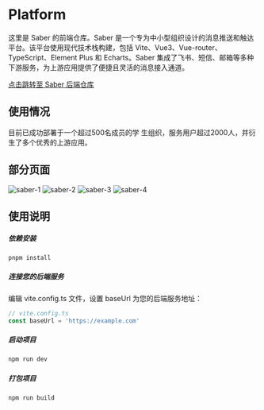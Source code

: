 # Platform
这里是 Saber 的前端仓库。Saber 是一个专为中小型组织设计的消息推送和触达平台。该平台使用现代技术栈构建，包括 Vite、Vue3、Vue-router、TypeScript、Element Plus 和 Echarts。Saber 集成了飞书、短信、邮箱等多种下游服务，为上游应用提供了便捷且灵活的消息接入通道。



[点击跳转至 Saber 后端仓库](https://github.com/steadon/saber)
## 使用情况
目前已成功部署于一个超过500名成员的学 生组织，服务用户超过2000人，并衍生了多个优秀的上游应用。

## 部分页面
![saber-1](https://github.com/user-attachments/assets/51fec905-92e7-4154-add6-f9bfe5d01849)
![saber-2](https://github.com/user-attachments/assets/136985dd-a66c-42e1-a40c-570384aef608)
![saber-3](https://github.com/user-attachments/assets/392f068d-84af-4695-910a-2463cf33802d)
![saber-4](https://github.com/user-attachments/assets/3cb8b0ec-cd5a-4c6e-ba78-be0a7d14501c)



## 使用说明
##### 依赖安装
```sh
pnpm install
```

##### 连接您的后端服务
编辑 vite.config.ts 文件，设置 baseUrl 为您的后端服务地址：
```typescript
// vite.config.ts
const baseUrl = 'https://example.com'
```

##### 启动项目

```sh
npm run dev
```

##### 打包项目

```sh
npm run build
```
